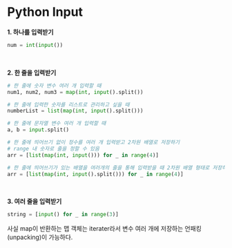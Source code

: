 # Python Input
**1. 하나를 입력받기**
```python
num = int(input())
```

<br>

**2. 한 줄을 입력받기**
```python
# 한 줄에 숫자 변수 여러 개 입력할 때
num1, num2, num3 = map(int, input().split())

# 한 줄에 입력한 숫자를 리스트로 관리하고 싶을 때
numberList = list(map(int, input().split()))

# 한 줄에 문자열 변수 여러 개 입력할 때
a, b = input.split()

# 한 줄에 띄어쓰기 없이 정수를 여러 개 입력받고 2차원 배열로 저장하기
# range 내 숫자로 줄을 정할 수 있음
arr = [list(map(int, input())) for _ in range(4)] 

# 한 줄에 띄어쓰기가 있는 배열을 여러개의 줄을 통해 입력받을 때 2차원 배열 형태로 저장하기
arr = [list(map(int, input().split())) for _ in range(4)]
```

<br>

**3.  여러 줄을 입력받기**
```python
string = [input() for _ in range(3)]
```

사실 map이 반환하는 맵 객체는 iterater라서 변수 여러 개에 저장하는 언패킹(unpacking)이 가능하다.
